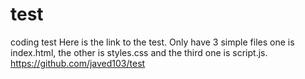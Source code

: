 # test
coding test 
Here is the link to the test. 
Only have 3 simple files one is index.html, the other is styles.css and the third one is script.js.  
https://github.com/javed103/test
